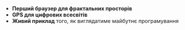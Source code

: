 - **Перший браузер для фрактальних просторів**
- **GPS для цифрових всесвітів**  
- **Живий приклад** того, як виглядатиме майбутнє програмування